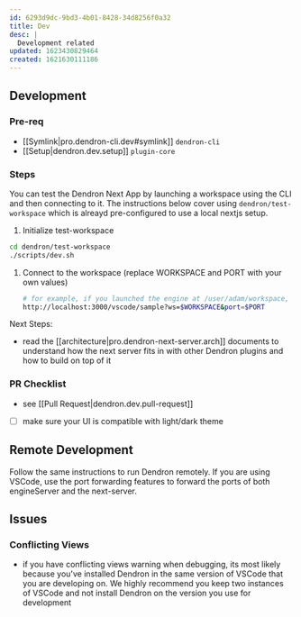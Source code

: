 ```yaml
---
id: 6293d9dc-9bd3-4b01-8428-34d8256f0a32
title: Dev
desc: |
  Development related
updated: 1623430829464
created: 1621630111186
---
```


## Development

### Pre-req
- [[Symlink|pro.dendron-cli.dev#symlink]] `dendron-cli`
- [[Setup|dendron.dev.setup]] `plugin-core`

### Steps

You can test the Dendron Next App by launching a workspace using the CLI and then connecting to it. The instructions below cover using `dendron/test-workspace` which is alreayd pre-configured to use a local nextjs setup.
1. Initialize test-workspace
  ```sh
  cd dendron/test-workspace
  ./scripts/dev.sh
  ```
1. Connect to the workspace (replace WORKSPACE and PORT with your own values)
   ```sh
   # for example, if you launched the engine at /user/adam/workspace, WORKSPACE should equal /user/adam/workspace
   http://localhost:3000/vscode/sample?ws=$WORKSPACE&port=$PORT
   ```

Next Steps:
- read the [[architecture|pro.dendron-next-server.arch]] documents to understand how the next server fits in with other Dendron plugins and how to build on top of it

### PR Checklist
- see [[Pull Request|dendron.dev.pull-request]]
- [ ] make sure your UI is compatible with light/dark theme 

## Remote Development

Follow the same instructions to run Dendron remotely. If you are using VSCode, use the port forwarding features to forward the ports of both engineServer and the next-server.

## Issues

### Conflicting Views
- if you have conflicting views warning when debugging, its most likely because you've installed Dendron in the same version of VSCode that you are developing on. We highly recommend you keep two instances of VSCode and not install Dendron on the version you use for development

